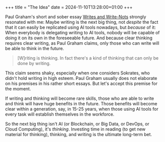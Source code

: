 +++
title = "The Idea"
date = 2024-11-10T13:28:00+01:00
+++

Paul Graham's short and sober essay [Writes and
Write-Nots](https://paulgraham.com/writes.html) strongly resonated with me:
Maybe writing is the next big thing, not _despite_ the fact that it can easily
be replicated using AI tools nowadays, but _because_ of it: When everybody is
delegating writing to AI tools, nobody will be capable of doing it on its own in
the foreseeable future. And because clear thinking requires clear writing, as
Paul Graham claims, only those who can write will be able to think in the
future.

> [W]riting is thinking. In fact there's a kind of thinking that can only be
> done by writing.

This claim seems shaky, especially when one considers Sokrates, who didn't hold
writing in high esteem. Paul Graham usually does not elaborate on his premises
in his rather short essays. But let's accept this premise for the moment.

If writing and thinking will become rare skills, those who are able to write and
think will have huge benefits in the future. Those benefits will become clear
within a generation, say, in 15-25 years, when those using AI tools for every
task will establish themselves in the workforce.

So the next big thing isn't AI (or Blockchain, or Big Data, or DevOps, or Cloud
Computing), it's _thinking_. Investing time in reading (to get new material for
thinking), thinking, and writing is the ultimate long-term bet.
